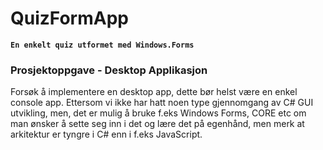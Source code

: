# QuizFormApp
**`En enkelt quiz utformet med Windows.Forms`**

### Prosjektoppgave - Desktop Applikasjon
Forsøk å implementere en desktop app, dette bør helst være en enkel console app. 
Ettersom vi ikke har hatt noen type gjennomgang av C# GUI utvikling, men, det er mulig å bruke f.eks Windows Forms, 
CORE etc om man ønsker å sette seg inn i det og lære det på egenhånd, men merk at arkitektur er tyngre i C# enn i f.eks JavaScript.  


